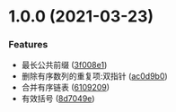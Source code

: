 # 1.0.0 (2021-03-23)


### Features

* 最长公共前缀 ([3f008e1](https://github.com/FearlessMa/leetCode-js/commit/3f008e1e6e33f71cf12ce90e0749ce8a2c2878bd))
* 删除有序数列的重复项:双指针 ([ac0d9b0](https://github.com/FearlessMa/leetCode-js/commit/ac0d9b09fb1d3b944c61f9830cbcb04ce8497fbd))
* 合并有序链表 ([6109209](https://github.com/FearlessMa/leetCode-js/commit/61092095434e071eb951289968cf73f4dd3cbc7a))
* 有效括号 ([8d7049e](https://github.com/FearlessMa/leetCode-js/commit/8d7049ea6bffda13120500458bf1be05ed9e83b0))



